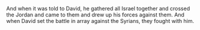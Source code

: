 And when it was told to David, he gathered all Israel together and crossed the Jordan and came to them and drew up his forces against them. And when David set the battle in array against the Syrians, they fought with him.
